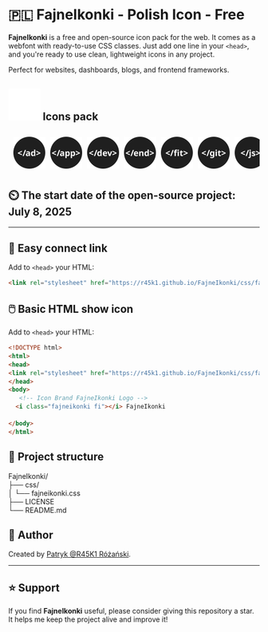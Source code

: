 # 🇵🇱 FajneIkonki - Polish Icon - Free

 **FajneIkonki** is a free and open-source icon pack for the web. It comes as a webfont with ready-to-use CSS classes. Just add one line in your `<head>`, and you're ready to use clean, lightweight icons in any project.

Perfect for websites, dashboards, blogs, and frontend frameworks.

## <img src="https://raw.githubusercontent.com/r45k1/FajneIkonki/main/css/icons/fajneikonki_fiwhite.svg" width="64" height="64" alt="FajneIkonki fi" /> Icons pack

<div style="display: flex; overflow-x: auto; gap: 10px; padding: 10px;">
  <img src="https://raw.githubusercontent.com/r45k1/FajneIkonki/main/css/icons/fajneikonki_ad.svg" width="64" height="64" alt="FajneIkonki ad" />
  <img src="https://raw.githubusercontent.com/r45k1/FajneIkonki/main/css/icons/fajneikonki_app.svg" width="64" height="64" alt="FajneIkonki app" />
  <img src="https://raw.githubusercontent.com/r45k1/FajneIkonki/main/css/icons/fajneikonki_dev.svg" width="64" height="64" alt="FajneIkonki dev" />
  <img src="https://raw.githubusercontent.com/r45k1/FajneIkonki/main/css/icons/fajneikonki_end.svg" width="64" height="64" alt="FajneIkonki end" />
  <img src="https://raw.githubusercontent.com/r45k1/FajneIkonki/main/css/icons/fajneikonki_fit.svg" width="64" height="64" alt="FajneIkonki fit" />
  <img src="https://raw.githubusercontent.com/r45k1/FajneIkonki/main/css/icons/fajneikonki_git.svg" width="64" height="64" alt="FajneIkonki git" />
  <img src="https://raw.githubusercontent.com/r45k1/FajneIkonki/main/css/icons/fajneikonki_js.svg" width="64" height="64" alt="FajneIkonki js" />
  <img src="https://raw.githubusercontent.com/r45k1/FajneIkonki/main/css/icons/fajneikonki_kt.svg" width="64" height="64" alt="FajneIkonki kt" />
  <img src="https://raw.githubusercontent.com/r45k1/FajneIkonki/main/css/icons/fajneikonki_ops.svg" width="64" height="64" alt="FajneIkonki ops" />
  <img src="https://raw.githubusercontent.com/r45k1/FajneIkonki/main/css/icons/fajneikonki_php.svg" width="64" height="64" alt="FajneIkonki php" />
  <img src="https://raw.githubusercontent.com/r45k1/FajneIkonki/main/css/icons/fajneikonki_pr.svg" width="64" height="64" alt="FajneIkonki pr" />
  <img src="https://raw.githubusercontent.com/r45k1/FajneIkonki/main/css/icons/fajneikonki_seo.svg" width="64" height="64" alt="FajneIkonki seo" />
  <img src="https://raw.githubusercontent.com/r45k1/FajneIkonki/main/css/icons/fajneikonki_sql.svg" width="64" height="64" alt="FajneIkonki sql" />
</div>


## ⏲️ The start date of the open-source project: July 8, 2025
---

## 🔧 Easy connect link

Add to `<head>` your HTML:

```html
<link rel="stylesheet" href="https://r45k1.github.io/FajneIkonki/css/fajneikonki.css" />
```
## 🖱️ Basic HTML show icon

Add to `<head>` your HTML:

```html
<!DOCTYPE html>
<html>
<head>
<link rel="stylesheet" href="https://r45k1.github.io/FajneIkonki/css/fajneikonki.css" />
</head>
<body>
   <!-- Icon Brand FajneIkonki Logo -->
  <i class="fajneikonki fi"></i> FajneIkonki

</body>
</html>
```
## 📁 Project structure
FajneIkonki/  
├── css/  
│ └── fajneikonki.css  
├── LICENSE  
└── README.md  

## 👤 Author

Created by [Patryk @R45K1 Różański](https://github.com/R45K1).

---

## ⭐ Support

If you find **FajneIkonki** useful, please consider giving this repository a star. It helps me keep the project alive and improve it!

